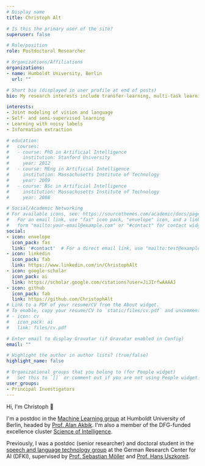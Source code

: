 ```yaml
---
# Display name
title: Christoph Alt

# Is this the primary user of the site?
superuser: false

# Role/position
role: Postdoctoral Researcher

# Organizations/Affiliations
organizations:
- name: Humboldt University, Berlin
  url: ""

# Short bio (displayed in user profile at end of posts)
bio: My research interests include transfer-learning, multi-task learning, few- and zero-shot learning.

interests:
- Joint modeling of vision and language
- Self- and semi-supervised learning
- Learning with noisy labels
- Information extraction

# education:
#   courses:
#   - course: PhD in Artificial Intelligence
#     institution: Stanford University
#     year: 2012
#   - course: MEng in Artificial Intelligence
#     institution: Massachusetts Institute of Technology
#     year: 2009
#   - course: BSc in Artificial Intelligence
#     institution: Massachusetts Institute of Technology
#     year: 2008

# Social/Academic Networking
# For available icons, see: https://sourcethemes.com/academic/docs/page-builder/#icons
#   For an email link, use "fas" icon pack, "envelope" icon, and a link in the
#   form "mailto:your-email@example.com" or "#contact" for contact widget.
social:
- icon: envelope
  icon_pack: fas
  link: '#contact'  # For a direct email link, use "mailto:test@example.org".
- icon: linkedin
  icon_pack: fab
  link: https://www.linkedin.com/in/ChristophAlt
- icon: google-scholar
  icon_pack: ai
  link: https://scholar.google.com/citations?user=JiJIrfwAAAAJ
- icon: github
  icon_pack: fab
  link: https://github.com/ChristophAlt
# Link to a PDF of your resume/CV from the About widget.
# To enable, copy your resume/CV to `static/files/cv.pdf` and uncomment the lines below.
# - icon: cv
#   icon_pack: ai
#   link: files/cv.pdf

# Enter email to display Gravatar (if Gravatar enabled in Config)
email: ""

# Highlight the author in author lists? (true/false)
highlight_name: false

# Organizational groups that you belong to (for People widget)
#   Set this to `[]` or comment out if you are not using People widget.
user_groups:
- Principal Investigators
---
```


Hi, I'm Christoph :wave: <br>

I'm a postdoc in the [Machine Learning group](https://www.informatik.hu-berlin.de/en/forschung-en/gebiete/ml-en/ml) at Humboldt University of Berlin, headed by [Prof. Alan Akbik](http://alanakbik.github.io/). I'm also a member of the DFG-funded excellence cluster [Science of Intelligence](https://www.scienceofintelligence.de/about-us/).

Previously, I was a postdoc (senior researcher) and doctoral student in the [speech and language technology group](https://dfki-nlp.github.io/) at the German Research Center for AI (DFKI), supervised by [Prof. Sebastian Möller](https://www.qu.tu-berlin.de/menue/team/professur/parameter/en/) and [Prof. Hans Uszkoreit](http://hans.uszkoreit.net/).

